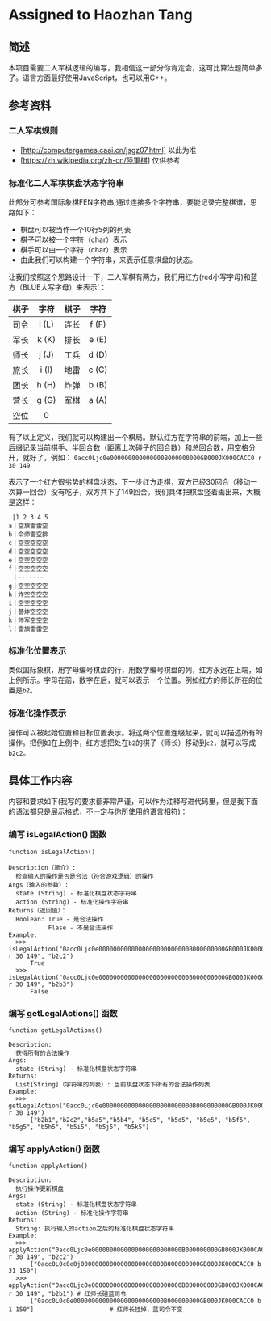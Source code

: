 # Assigned to Haozhan Tang

## 简述
本项目需要二人军棋逻辑的编写，我相信这一部分你肯定会，这可比算法题简单多了。语言方面最好使用JavaScript，也可以用C++。

## 参考资料

### 二人军棋规则
- [http://computergames.caai.cn/jsgz07.html] 以此为准
- [https://zh.wikipedia.org/zh-cn/陸軍棋] 仅供参考

### 标准化二人军棋棋盘状态字符串
此部分可参考国际象棋FEN字符串,通过连接多个字符串，要能记录完整棋谱，思路如下：
  - 棋盘可以被当作一个10行5列的列表
  - 棋子可以被一个字符（char）表示
  - 棋手可以由一个字符（char）表示
  - 由此我们可以构建一个字符串，来表示任意棋盘的状态。

让我们按照这个思路设计一下，二人军棋有两方，我们用红方(red小写字母)和蓝方（BLUE大写字母）来表示`：

  
  | 棋子 | 字符 | 棋子 | 字符 |
  |:-----:|:-----:|:-----:|:-----:|
  | 司令  | l (L)  | 连长  | f (F) |
  | 军长  | k (K)  | 排长  | e (E) |
  | 师长  | j (J)  | 工兵  | d (D) |
  | 旅长  | i (I)  | 地雷  | c (C) |
  | 团长  | h (H)  | 炸弹  | b (B) |
  | 营长  | g (G)  | 军棋  | a (A)  |
  | 空位  | 0      |

有了以上定义，我们就可以构建出一个棋局。默认红方在字符串的前端，加上一些后缀记录当前棋手、半回合数（距离上次碰子的回合数）和总回合数，用空格分开，就好了，例如：
`0acc0Ljc0e000000000000000B000000000GB000JK000CACC0 r 30 149`

表示了一个红方很劣势的棋盘状态，下一步红方走棋，双方已经30回合（移动一次算一回合）没有吃子，双方共下了149回合。我们具体把棋盘竖着画出来，大概是这样：
```
 |1 2 3 4 5
a｜空旗雷雷空
b｜令师雷空排
c｜空空空空空
d｜空空空空空
e｜空空空空空
f｜空空空空空
 ｜-------
g｜空空空空空
h｜炸空空空空
i｜空空空空空
j｜营炸空空空
k｜师军空空空
l｜雷旗雷雷空
```

### 标准化位置表示
类似国际象棋，用字母编号棋盘的行，用数字编号棋盘的列，红方永远在上端，如上例所示。字母在前，数字在后，就可以表示一个位置。例如红方的师长所在的位置是`b2`。

### 标准化操作表示
操作可以被起始位置和目标位置表示。将这两个位置连缀起来，就可以描述所有的操作。把例如在上例中，红方想把处在`b2`的棋子（师长）移动到`c2`，就可以写成`b2c2`。

## 具体工作内容
内容和要求如下(我写的要求都非常严谨，可以作为注释写进代码里，但是我下面的语法都只是展示格式，不一定与你所使用的语言相符)：
### 编写 isLegalAction() 函数
```
function isLegalAction()

Description（简介）:
  检查输入的操作是否是合法（符合游戏逻辑）的操作
Args（输入的参数）:
  state (String) - 标准化棋盘状态字符串
  action (String) - 标准化操作字符串
Returns（返回值）：
  Boolean: True - 是合法操作
           Flase - 不是合法操作
Example:
  >>> isLegalAction("0acc0Ljc0e0000000000000000000000000B000000000GB000JK000CACC0 r 30 149", "b2c2")
      True
  >>> isLegalAction("0acc0Ljc0e0000000000000000000000000B000000000GB000JK000CACC0 r 30 149", "b2b3")
      False
```
### 编写 getLegalActions() 函数
```
function getLegalActions()

Description:
  获得所有的合法操作
Args:
  state (String) - 标准化棋盘状态字符串
Returns:
  List[String]（字符串的列表）: 当前棋盘状态下所有的合法操作列表
Example:
  >>> getLegalAction("0acc0Ljc0e0000000000000000000000000B000000000GB000JK000CACC0 r 30 149")
      ["b2b1","b2c2","b5a5","b5b4", "b5c5", "b5d5", "b5e5", "b5f5", "b5g5", "b5h5", "b5i5", "b5j5", "b5k5"]
```
### 编写 applyAction() 函数
```
function applyAction()

Description:
  执行操作更新棋盘
Args:
  state (String) - 标准化棋盘状态字符串
  action (String) - 标准化操作字符串
Returns:
  String: 执行输入的action之后的标准化棋盘状态字符串
Example:
  >>> applyAction("0acc0Ljc0e0000000000000000000000000B000000000GB000JK000CACC0 r 30 149", "b2c2")
      ["0acc0L0c0e0j00000000000000000000000B000000000GB000JK000CACC0 b 31 150"]
  >>> applyAction("0acc0Ljc0e0000000000000000000000000B000000000GB000JK000CACC0 r 30 149", "b2b1") # 红师长碰蓝司令
      ["0acc0L0c0e0000000000000000000000000B000000000GB000JK000CACC0 b 1 150"]                     # 红师长挂掉，蓝司令不变
```
